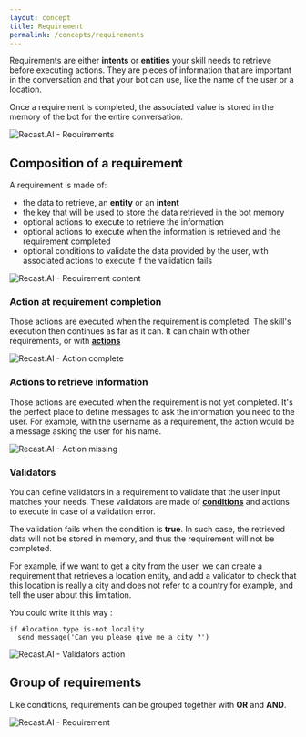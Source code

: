 ```yaml
---
layout: concept
title: Requirement
permalink: /concepts/requirements
---
```


Requirements are either **intents** or **entities** your skill needs to retrieve before executing actions.
They are pieces of information that are important in the conversation and that your bot can use, like the name of the user or a location.

Once a requirement is completed, the associated value is stored in the memory of the bot for the entire conversation.

![Recast.AI - Requirements](//cdn.recast.ai/man/recast-ai-memory-box.png)

## **Composition of a requirement**

A requirement is made of:

- the data to retrieve, an **entity** or an **intent**
- the key that will be used to store the data retrieved in the bot memory
- optional actions to execute to retrieve the information
- optional actions to execute when the information is retrieved and the requirement completed
- optional conditions to validate the data provided by the user, with associated actions to execute if the validation fails

![Recast.AI - Requirement content](//cdn.recast.ai/man/recast-ai-requirement-2.png)

### Action at requirement completion

Those actions are executed when the requirement is completed.
The skill's execution then continues as far as it can.
It can chain with other requirements, or with
 **<a href="/concepts/action">actions</a>**

![Recast.AI - Action complete](//cdn.recast.ai/man/recast-ai-action-complete.png)

### Actions to retrieve information

Those actions are executed when the requirement is not yet completed. It's the perfect place to define messages to ask the information you need to the user.
For example, with the username as a requirement, the action would be a message asking the user for his name.

![Recast.AI - Action missing](//cdn.recast.ai/man/recast-ai-action-missing.png)

### Validators

You can define validators in a requirement to validate that the user input matches your needs.
These validators are made of **<a href="/concepts/condition">conditions</a>** and actions to execute in case of a validation error.

The validation fails when the condition is **true**. In such case, the retrieved data will not be stored in memory, and thus the requirement will not be completed.

For example, if we want to get a city from the user, we can create a requirement that retrieves a location entity, and add a validator to check that this location is really a city and does not refer to a country for example, and tell the user about this limitation.

You could write it this way :
```
if #location.type is-not locality
  send_message('Can you please give me a city ?')
```

![Recast.AI - Validators action](//cdn.recast.ai/man/recast-ai-action-validators.png)

## **Group of requirements**

Like conditions, requirements can be grouped together with **OR** and **AND**.

![Recast.AI - Requirement](//cdn.recast.ai/man/recast-ai-requirement-1.png)

